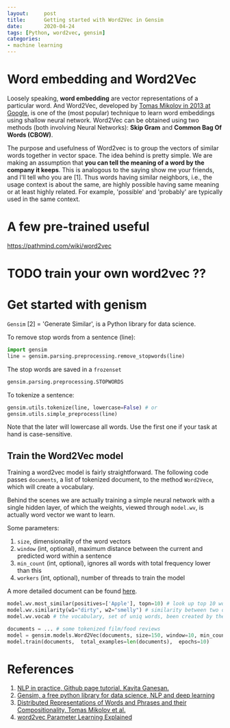 ```yaml
---
layout:     post
title:      Getting started with Word2Vec in Gensim 
date:       2020-04-24
tags: [Python, word2vec, gensim]
categories: 
- machine learning
---
```


# Word embedding and Word2Vec 
Loosely speaking, **word embedding** are vector representations of a particular word. And Word2Vec, developed by [Tomas Mikolov in 2013 at Google](https://arxiv.org/pdf/1310.4546.pdf), is one of the (most popular) technique to learn word embeddings using shallow neural network. Word2Vec can be obtained using two methods (both involving Neural Networks): **Skip Gram** and **Common Bag Of Words (CBOW)**.

The purpose and usefulness of Word2vec is to group the vectors of similar words together in vector space.
The idea behind is pretty simple. We are making an assumption that **you can tell the meaning of a word by the company it keeps**. This is analogous to the saying show me your friends, and I'll tell who you are [1].
Thus words having similar neighbors, i.e., the usage context is about the same, are highly possible having same meaning or at least highly related. For example, 'possible' and 'probably' are typically used in the same context. 

# A few pre-trained useful 
https://pathmind.com/wiki/word2vec

# TODO train your own word2vec ??



# Get started with genism
`Gensim` [2] = 'Generate Similar', is a Python library for data science. 

To remove stop words from a sentence (line):
```python
import gensim
line = gensim.parsing.preprocessing.remove_stopwords(line)
```

The stop words are saved in a `frozenset`
```python
gensim.parsing.preprocessing.STOPWORDS
```

To tokenize a sentence:
```python
gensim.utils.tokenize(line, lowercase=False) # or
gensim.utils.simple_preprocess(line)
```
Note that the later will lowercase all words. Use the first one if your task at hand is case-sensitive. 

## Train the Word2Vec model
Training a word2vec model is fairly straightforward. The following code passes `documents`, a list of tokenized document, to the method `Word2Vece`, which will create a vocabulary.

Behind the scenes we are actually training a simple neural network with a single hidden layer, of which  the weights, viewed through `model.wv`, is actually word vector we want to learn.

Some parameters:
1. `size`, dimensionality of the word vectors
2. `window` (int, optional), maximum distance between the current and predicted word within a sentence
3. `min_count` (int, optional), ignores all words with total frequency lower than this
4. `workers` (int, optional), number of threads to train the model

A more detailed document can be found [here](https://radimrehurek.com/gensim/models/word2vec.html).


```python
model.wv.most_similar(positives=['Apple'], topn=10) # look up top 10 words similar to 'Apple'
model.wv.similarity(w1="dirty", w2="smelly") # similarity between two different words
model.wv.vocab # the vocabulary, set of uniq words, been created by the Word2Vec method
```




```python
documents = ... # some tokenized film/food reviews 
model = gensim.models.Word2Vec(documents, size=150, window=10, min_count=2, workers=10)
model.train(documents,  total_examples=len(documents),  epochs=10)
```


# References 
1. [NLP in practice, Github page tutorial, Kavita Ganesan.](https://github.com/kavgan/nlp-in-practice/blob/master/word2vec/Word2Vec.ipynb)
2. [Gensim, a free python library for data science, NLP and deep learning](https://radimrehurek.com/gensim/index.html)
3. [Distributed Representations of Words and Phrases and their Compositionality, Tomas Mikolov et al.](https://arxiv.org/pdf/1310.4546.pdf)
4. [word2vec Parameter Learning Explained](https://arxiv.org/pdf/1411.2738.pdf)